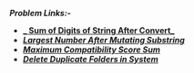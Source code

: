 **_Problem Links:-_**

- [**_ Sum of Digits of String After Convert_**](https://leetcode.com/contest/weekly-contest-251/problems/sum-of-digits-of-string-after-convert/)
- [**_Largest Number After Mutating Substring_**](https://leetcode.com/contest/weekly-contest-251/problems/largest-number-after-mutating-substring/)
- [**_Maximum Compatibility Score Sum_**](https://leetcode.com/contest/weekly-contest-251/problems/maximum-compatibility-score-sum/)
- [**_Delete Duplicate Folders in System_**](https://leetcode.com/contest/weekly-contest-251/problems/delete-duplicate-folders-in-system/)